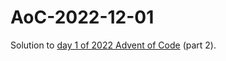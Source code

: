# AoC-2022-12-01

Solution to [day 1 of 2022 Advent of Code](https://adventofcode.com/2022/day/1) (part 2).
